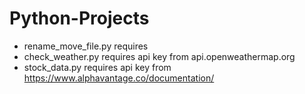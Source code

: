 # Python-Projects
- rename_move_file.py requires <pip install MovieSerieTorrent>
- check_weather.py requires api key from api.openweathermap.org
- stock_data.py requires api key from https://www.alphavantage.co/documentation/
